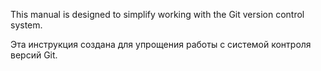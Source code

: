 
This manual is designed to simplify working with the Git version control system.


Эта инструкция создана для упрощения работы с системой контроля версий Git. 


